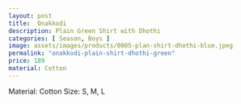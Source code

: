 ```yaml
---
layout: post
title:  Onakkodi
description: Plain Green Shirt with Dhothi
categories: [ Season, Boys ]
image: assets/images/products/0005-plan-shirt-dhothi-blue.jpeg
permalink: "onakkodi-plain-shirt-dhothi-green"
price: 189
material: Cotton
---
```


Material: Cotton
Size: S, M, L